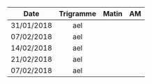 |Date | Trigramme | Matin  | AM  |
|-----|:---------:|:------:|:---:|
| 31/01/2018 | ael |       |     |
| 07/02/2018 | ael |       |     |
| 14/02/2018 | ael |       |     |
| 21/02/2018 | ael |       |     |
| 07/02/2018 | ael |       |     |
